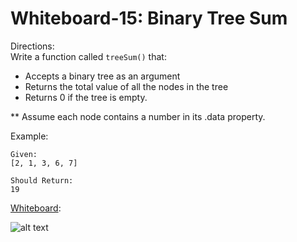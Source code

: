 # Whiteboard-15: Binary Tree Sum

Directions:<br>
Write a function called `treeSum()` that:
- Accepts a binary tree as an argument
- Returns the total value of all the nodes in the tree
- Returns 0 if the tree is empty.

** Assume each node contains a number in its .data property.


Example:<br>
```
Given:
[2, 1, 3, 6, 7]
```
```
Should Return:
19
```
<u>Whiteboard</u>:<br>

![alt text](./images/401.whiteboard-15.jpg)